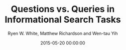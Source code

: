 ---
title: "Questions vs. Queries in Informational Search Tasks"
collection: publications
permalink: /publication/2015-05-20-0052
date: 2015-05-20 00:00:00
author: 'Ryen W. White, Matthew Richardson and Wen-tau Yih'
venue: 'WWW-2015'
---